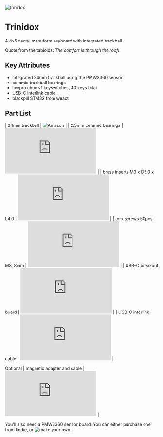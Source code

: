![trinidox](https://raw.githubusercontent.com/jsallan/trinidox/main/images/20230209_172441_cropped.jpg) 
# Trinidox
A 4x5 dactyl manuform keyboard with integrated trackball.

Quote from the tabloids: *The comfort is through the roof!*

## Key Attributes
- integrated 34mm trackball using the PMW3360 sensor
- ceramic trackball bearings
- lowpro choc v1 keyswitches, 40 keys total
- USB-C interlink cable
- blackpill STM32 from weact

## Part List
| 34mm trackball | ![Amazon](https://www.amazon.ca/Perixx-PERIPRO-303-1-34-Inches-Trackball/dp/B08DD7ZDTG?ref_=ast_sto_dp&th=1&psc=1) |
| 2.5mm ceramic bearings | ![AliExpress](https://www.aliexpress.com/item/4000829130283.html?spm=a2g0o.order_list.order_list_main.46.4b241802MhOXgN) |
| brass inserts M3 x D5.0 x L4.0 | ![AliExpress](https://www.aliexpress.com/item/1005002526998853.html?spm=a2g0o.order_list.order_list_main.31.4b241802MhOXgN) |
| torx screws 50pcs M3, 8mm | ![AliExpress](https://www.aliexpress.com/item/1005002369233576.html?spm=a2g0o.order_list.order_list_main.26.4b241802MhOXgN) |
| USB-C breakout board | ![AliExpress](https://www.aliexpress.com/item/1005003245060475.html?spm=a2g0o.order_list.order_list_main.127.4b241802MhOXgN) | 
| USB-C interlink cable | ![AliExpress](https://www.aliexpress.com/item/1005002811739151.html?spm=a2g0o.order_list.order_list_main.117.4b241802MhOXgN) |

Optional
| magnetic adapter and cable | ![AliExpress](https://www.aliexpress.com/item/1005002356514892.html?spm=a2g0o.productlist.main.101.a40258d2qisaf7&algo_pvid=bce9f6bd-c4de-4191-af48-e371939d2d43&algo_exp_id=bce9f6bd-c4de-4191-af48-e371939d2d43-50&pdp_ext_f=%7B%22sku_id%22%3A%2212000020267220880%22%7D&pdp_npi=3%40dis%21CAD%216.61%213.3%21%21%21%21%21%402102169316765274064727262d06d6%2112000020267220880%21sea%21CA%21198108290&curPageLogUid=2Shq9g5zEcQu) |

You'll also need a PMW3360 sensor board. You can either purchase one from tindie, or ![make your own](https://github.com/Ariamelon/Ogen).  
